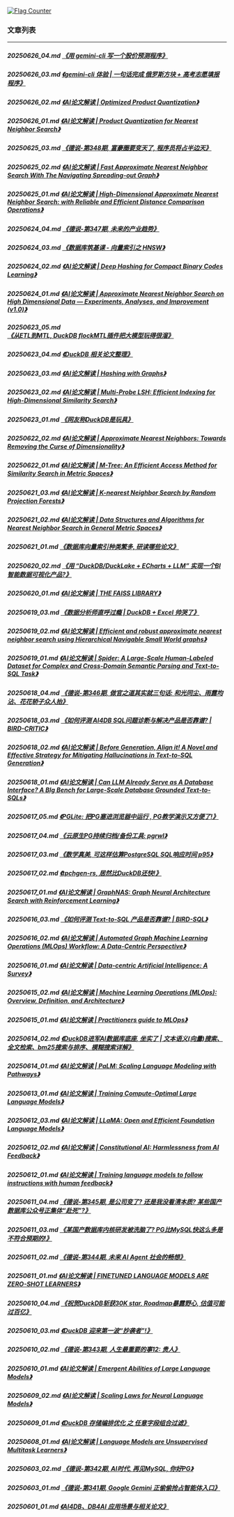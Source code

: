 <a rel="nofollow" href="http://info.flagcounter.com/h9V1"  ><img src="http://s03.flagcounter.com/count/h9V1/bg_FFFFFF/txt_000000/border_CCCCCC/columns_2/maxflags_12/viewers_0/labels_0/pageviews_0/flags_0/"  alt="Flag Counter"  border="0"  ></a>  
  
### 文章列表  
----  
##### 20250626_04.md   [《用 gemini-cli 写一个股价预测程序》](20250626_04.md)  
##### 20250626_03.md   [《gemini-cli 体验 | 一句话完成 俄罗斯方块 + 高考志愿填报 程序》](20250626_03.md)  
##### 20250626_02.md   [《AI论文解读 | Optimized Product Quantization》](20250626_02.md)  
##### 20250626_01.md   [《AI论文解读 | Product Quantization for Nearest Neighbor Search》](20250626_01.md)  
##### 20250625_03.md   [《德说-第348期, 富豪圈要变天了, 程序员将占半边天》](20250625_03.md)  
##### 20250625_02.md   [《AI论文解读 | Fast Approximate Nearest Neighbor Search With The Navigating Spreading-out Graph》](20250625_02.md)  
##### 20250625_01.md   [《AI论文解读 | High-Dimensional Approximate Nearest Neighbor Search: with Reliable and Efficient Distance Comparison Operations》](20250625_01.md)  
##### 20250624_04.md   [《德说-第347期, 未来的产业趋势》](20250624_04.md)  
##### 20250624_03.md   [《数据库筑基课 - 向量索引之 HNSW》](20250624_03.md)  
##### 20250624_02.md   [《AI论文解读 | Deep Hashing for Compact Binary Codes Learning》](20250624_02.md)  
##### 20250624_01.md   [《AI论文解读 | Approximate Nearest Neighbor Search on High Dimensional Data — Experiments, Analyses, and Improvement (v1.0)》](20250624_01.md)  
##### 20250623_05.md   [《从ETL到MTL, DuckDB flockMTL插件把大模型玩得很溜》](20250623_05.md)  
##### 20250623_04.md   [《DuckDB 相关论文整理》](20250623_04.md)  
##### 20250623_03.md   [《AI论文解读 | Hashing with Graphs》](20250623_03.md)  
##### 20250623_02.md   [《AI论文解读 | Multi-Probe LSH: Efficient Indexing for High-Dimensional Similarity Search》](20250623_02.md)  
##### 20250623_01.md   [《网友称DuckDB是玩具》](20250623_01.md)  
##### 20250622_02.md   [《AI论文解读 | Approximate Nearest Neighbors: Towards Removing the Curse of Dimensionality》](20250622_02.md)  
##### 20250622_01.md   [《AI论文解读 | M-Tree: An Efficient Access Method for Similarity Search in Metric Spaces》](20250622_01.md)  
##### 20250621_03.md   [《AI论文解读 | K-nearest Neighbor Search by Random Projection Forests》](20250621_03.md)  
##### 20250621_02.md   [《AI论文解读 | Data Structures and Algorithms for Nearest Neighbor Search in General Metric Spaces》](20250621_02.md)  
##### 20250621_01.md   [《数据库向量索引种类繁多, 研读哪些论文》](20250621_01.md)  
##### 20250620_02.md   [《用 “DuckDB/DuckLake + ECharts + LLM” 实现一个BI智能数据可视化产品?》](20250620_02.md)  
##### 20250620_01.md   [《AI论文解读 | THE FAISS LIBRARY》](20250620_01.md)  
##### 20250619_03.md   [《数据分析师直呼过瘾 | DuckDB + Excel 帅哭了》](20250619_03.md)  
##### 20250619_02.md   [《AI论文解读 | Efficient and robust approximate nearest neighbor search using Hierarchical Navigable Small World graphs》](20250619_02.md)  
##### 20250619_01.md   [《AI论文解读 | Spider: A Large-Scale Human-Labeled Dataset for Complex and Cross-Domain Semantic Parsing and Text-to-SQL Task》](20250619_01.md)  
##### 20250618_04.md   [《德说-第346期, 做官之道其实就三句话: 和光同尘、雨露均沾、花花轿子众人抬》](20250618_04.md)  
##### 20250618_03.md   [《如何评测 AI4DB SQL问题诊断与解决产品是否靠谱? | BIRD-CRITIC》](20250618_03.md)  
##### 20250618_02.md   [《AI论文解读 | Before Generation, Align it! A Novel and Effective Strategy for Mitigating Hallucinations in Text-to-SQL Generation》](20250618_02.md)  
##### 20250618_01.md   [《AI论文解读 | Can LLM Already Serve as A Database Interface? A BIg Bench for Large-Scale Database Grounded Text-to-SQLs》](20250618_01.md)  
##### 20250617_05.md   [《PGLite: 把PG塞进浏览器中运行 , PG教学演示又方便了!》](20250617_05.md)  
##### 20250617_04.md   [《云原生PG持续归档/备份工具: pgrwl》](20250617_04.md)  
##### 20250617_03.md   [《数学真美, 可这样估算PostgreSQL SQL响应时间 p95》](20250617_03.md)  
##### 20250617_02.md   [《tpchgen-rs, 居然比DuckDB还快!》](20250617_02.md)  
##### 20250617_01.md   [《AI论文解读 | GraphNAS: Graph Neural Architecture Search with Reinforcement Learning》](20250617_01.md)  
##### 20250616_03.md   [《如何评测 Text-to-SQL 产品是否靠谱? | BIRD-SQL》](20250616_03.md)  
##### 20250616_02.md   [《AI论文解读 | Automated Graph Machine Learning Operations (MLOps) Workflow: A Data-Centric Perspective》](20250616_02.md)  
##### 20250616_01.md   [《AI论文解读 | Data-centric Artificial Intelligence: A Survey》](20250616_01.md)  
##### 20250615_02.md   [《AI论文解读 | Machine Learning Operations (MLOps): Overview, Definition, and Architecture》](20250615_02.md)  
##### 20250615_01.md   [《AI论文解读 | Practitioners guide to MLOps》](20250615_01.md)  
##### 20250614_02.md   [《DuckDB进军AI数据库底座, 坐实了 | 文本语义(向量)搜索、全文检索、bm25搜索与排序、模糊搜索详解》](20250614_02.md)  
##### 20250614_01.md   [《AI论文解读 | PaLM: Scaling Language Modeling with Pathways》](20250614_01.md)  
##### 20250613_01.md   [《AI论文解读 | Training Compute-Optimal Large Language Models》](20250613_01.md)  
##### 20250612_03.md   [《AI论文解读 | LLaMA: Open and Efficient Foundation Language Models》](20250612_03.md)  
##### 20250612_02.md   [《AI论文解读 | Constitutional AI: Harmlessness from AI Feedback》](20250612_02.md)  
##### 20250612_01.md   [《AI论文解读 | Training language models to follow instructions with human feedback》](20250612_01.md)  
##### 20250611_04.md   [《德说-第345期, 是公司变了? 还是我没看清本质? 某些国产数据库公众号正集体“赴死”?》](20250611_04.md)  
##### 20250611_03.md   [《某国产数据库内核研发被洗脑了? PG比MySQL快这么多是不符合预期的!》](20250611_03.md)  
##### 20250611_02.md   [《德说-第344期, 未来 AI Agent 社会的畅想》](20250611_02.md)  
##### 20250611_01.md   [《AI论文解读 | FINETUNED LANGUAGE MODELS ARE ZERO-SHOT LEARNERS》](20250611_01.md)  
##### 20250610_04.md   [《祝贺DuckDB斩获30K star, Roadmap暴露野心, 估值可能过百亿》](20250610_04.md)  
##### 20250610_03.md   [《DuckDB 迎来第一波“抄袭者”!》](20250610_03.md)  
##### 20250610_02.md   [《德说-第343期, 人生最重要的事12: 贵人》](20250610_02.md)  
##### 20250610_01.md   [《AI论文解读 | Emergent Abilities of Large Language Models》](20250610_01.md)  
##### 20250609_02.md   [《AI论文解读 | Scaling Laws for Neural Language Models》](20250609_02.md)  
##### 20250609_01.md   [《DuckDB 存储编排优化 之 任意字段组合过滤》](20250609_01.md)  
##### 20250608_01.md   [《AI论文解读 | Language Models are Unsupervised Multitask Learners》](20250608_01.md)  
##### 20250603_02.md   [《德说-第342期, AI时代, 再见MySQL, 你好PG》](20250603_02.md)  
##### 20250603_01.md   [《德说-第341期, Google Gemini 正偷偷抢占智能体入口》](20250603_01.md)  
##### 20250601_01.md   [《AI4DB、DB4AI 应用场景与相关论文》](20250601_01.md)  
